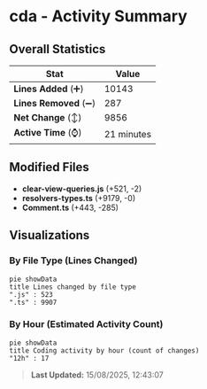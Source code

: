 # cda - Activity Summary 

## Overall Statistics

| Stat                   | Value                                                             |
| ---------------------- | ----------------------------------------------------------------- |
| **Lines Added** (➕)   | 10143                                          |
| **Lines Removed** (➖) | 287                                        |
| **Net Change** (↕)    | 9856                |
| **Active Time** (⌚)   | 21 minutes |


## Modified Files
- **clear-view-queries.js** (+521, -2)
- **resolvers-types.ts** (+9179, -0)
- **Comment.ts** (+443, -285)

## Visualizations

### By File Type (Lines Changed)

```mermaid
pie showData
title Lines changed by file type
".js" : 523
".ts" : 9907
```

### By Hour (Estimated Activity Count)

```mermaid
pie showData
title Coding activity by hour (count of changes)
"12h" : 17
```


> **Last Updated:** 15/08/2025, 12:43:07